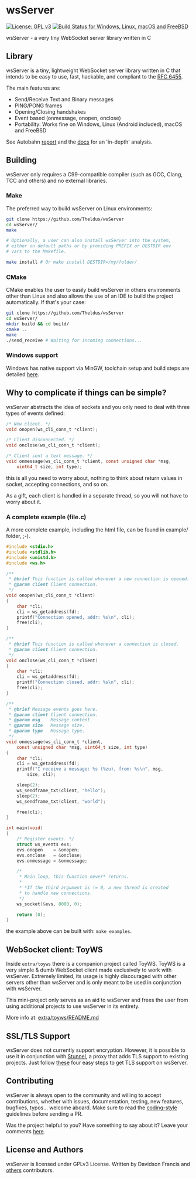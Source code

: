 
# wsServer
[![License: GPL v3](https://img.shields.io/badge/license-GPLv3-blue)](https://opensource.org/licenses/GPL-3.0)
[![Build Status for Windows, Linux, macOS and FreeBSD](https://app.travis-ci.com/Theldus/wsServer.svg?branch=master)](https://app.travis-ci.com/Theldus/wsServer)

wsServer - a very tiny WebSocket server library written in C

## Library

wsServer is a tiny, lightweight WebSocket server library written in C that intends
to be easy to use, fast, hackable, and compliant to the
[RFC 6455](https://tools.ietf.org/html/rfc6455).

The main features are:
- Send/Receive Text and Binary messages
- PING/PONG frames
- Opening/Closing handshakes
- Event based (onmessage, onopen, onclose)
- Portability: Works fine on Windows, Linux (Android included), macOS and FreeBSD

See Autobahn [report](https://theldus.github.io/wsServer/autobahn) and the
[docs](doc/AUTOBAHN.md) for an 'in-depth' analysis.

## Building

wsServer only requires a C99-compatible compiler (such as GCC, Clang, TCC and others) and
no external libraries.

### Make
The preferred way to build wsServer on Linux environments:
```bash
git clone https://github.com/Theldus/wsServer
cd wsServer/
make

# Optionally, a user can also install wsServer into the system,
# either on default paths or by providing PREFIX or DESTDIR env
# vars to the Makefile.

make install # Or make install DESTDIR=/my/folder/
```

### CMake
CMake enables the user to easily build wsServer in others environments other than Linux
and also allows the use of an IDE to build the project automatically. If that's
your case:
```bash
git clone https://github.com/Theldus/wsServer
cd wsServer/
mkdir build && cd build/
cmake ..
make
./send_receive # Waiting for incoming connections...
```

### Windows support
Windows has native support via MinGW, toolchain setup and build steps are detailed
[here](https://github.com/Theldus/wsServer/blob/master/doc/BUILD_WINDOWS.md).

## Why to complicate if things can be simple?

wsServer abstracts the idea of sockets and you only need to deal with three
types of events defined:

```c
/* New client. */
void onopen(ws_cli_conn_t *client);

/* Client disconnected. */
void onclose(ws_cli_conn_t *client);

/* Client sent a text message. */
void onmessage(ws_cli_conn_t *client, const unsigned char *msg,
    uint64_t size, int type);
```

this is all you need to worry about, nothing to think about return values in socket,
accepting connections, and so on.

As a gift, each client is handled in a separate thread, so you will not have to
worry about it.

### A complete example (file.c)

A more complete example, including the html file, can be found in example/
folder, ;-).

```c
#include <stdio.h>
#include <stdlib.h>
#include <unistd.h>
#include <ws.h>

/**
 * @brief This function is called whenever a new connection is opened.
 * @param client Client connection.
 */
void onopen(ws_cli_conn_t *client)
{
    char *cli;
    cli = ws_getaddress(fd);
    printf("Connection opened, addr: %s\n", cli);
    free(cli);
}

/**
 * @brief This function is called whenever a connection is closed.
 * @param client Client connection.
 */
void onclose(ws_cli_conn_t *client)
{
    char *cli;
    cli = ws_getaddress(fd);
    printf("Connection closed, addr: %s\n", cli);
    free(cli);
}

/**
 * @brief Message events goes here.
 * @param client Client connection.
 * @param msg    Message content.
 * @param size   Message size.
 * @param type   Message type.
 */
void onmessage(ws_cli_conn_t *client,
    const unsigned char *msg, uint64_t size, int type)
{
    char *cli;
    cli = ws_getaddress(fd);
    printf("I receive a message: %s (%zu), from: %s\n", msg,
        size, cli);

    sleep(2);
    ws_sendframe_txt(client, "hello");
    sleep(2);
    ws_sendframe_txt(client, "world");

    free(cli);
}

int main(void)
{
    /* Register events. */
    struct ws_events evs;
    evs.onopen    = &onopen;
    evs.onclose   = &onclose;
    evs.onmessage = &onmessage;

    /*
     * Main loop, this function never* returns.
     *
     * *If the third argument is != 0, a new thread is created
     * to handle new connections.
     */
    ws_socket(&evs, 8080, 0);

    return (0);
}
```

the example above can be built with: `make examples`.

## WebSocket client: ToyWS
Inside `extra/toyws` there is a companion project called ToyWS. ToyWS is a very
simple & dumb WebSocket client made exclusively to work with wsServer. Extremely
limited, its usage is highly discouraged with other servers other than wsServer
and is only meant to be used in conjunction with wsServer.

This mini-project only serves as an aid to wsServer and frees the user from
using additional projects to use wsServer in its entirety.

More info at: [extra/toyws/README.md](extra/toyws/README.md)

## SSL/TLS Support
wsServer does not currently support encryption. However, it is possible to use it
in conjunction with [Stunnel](https://www.stunnel.org/), a proxy that adds TLS
support to existing projects. Just follow [these](doc/TLS.md) four easy steps
to get TLS support on wsServer.

## Contributing
wsServer is always open to the community and willing to accept contributions,
whether with issues, documentation, testing, new features, bugfixes, typos...
welcome aboard. Make sure to read the [coding-style](doc/CODING_STYLE.md)
guidelines before sending a PR.

Was the project helpful to you? Have something to say about it? Leave your
comments [here](https://github.com/Theldus/wsServer/discussions/30).

## License and Authors
wsServer is licensed under GPLv3 License. Written by Davidson Francis and
[others](https://github.com/Theldus/wsServer/graphs/contributors)
contributors.
